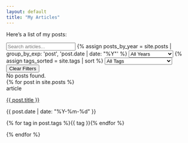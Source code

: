```yaml
---
layout: default
title: "My Articles"
---
```



Here’s a list of my posts:

  <div class="filters">
  <input type="text" id="search-input" placeholder="Search articles...">
  {% assign posts_by_year = site.posts | group_by_exp: 'post', 'post.date | date: "%Y"' %}
  <select id="year-filter">
    <option value="">All Years</option>
    {% for group in posts_by_year %}
    <option value="{{ group.name }}">{{ group.name }}</option>
    {% endfor %}
  </select>
  {% assign tags_sorted = site.tags | sort %}
  <select id="tag-filter">
    <option value="">All Tags</option>
    {% for tag in tags_sorted %}
    <option value="{{ tag[0] }}">{{ tag[0] }} ({{ tag[1].size }})</option>
    {% endfor %}
  </select>
  <button id="clear-filters" type="button">Clear Filters</button>
</div>

<div id="no-posts-message" class="info-alert hidden" role="alert">No posts found.</div>

<div class="post-cards">
  {% for post in site.posts %}
    <div class="post-card" data-title="{{ post.title }}" data-year="{{ post.date | date: '%Y' }}" data-tags="{{ post.tags | join: ',' }}">
      <span class="material-icons">article</span>
      <div>
        <p class="card-title"><a href="{{ post.url | relative_url }}">{{ post.title }}</a></p>
        <p class="card-date">{{ post.date | date: "%Y-%m-%d" }}</p>
        <p class="card-tags">
          {% for tag in post.tags %}<span class="tag">{{ tag }}</span>{% endfor %}
        </p>
      </div>
    </div>
  {% endfor %}
</div>
